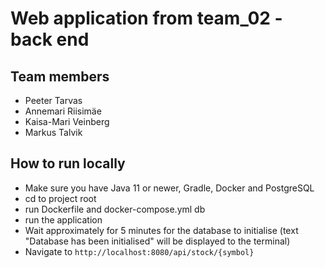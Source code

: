 # Web application from team_02 - back end

## Team members
- Peeter Tarvas
- Annemari Riisimäe
- Kaisa-Mari Veinberg
- Markus Talvik

## How to run locally
- Make sure you have Java 11 or newer, Gradle, Docker and PostgreSQL
- cd to project root
- run Dockerfile and docker-compose.yml db
- run the application
- Wait approximately for 5 minutes for the database to initialise (text "Database has been initialised" will be displayed to the terminal)
- Navigate to `http://localhost:8080/api/stock/{symbol}`
